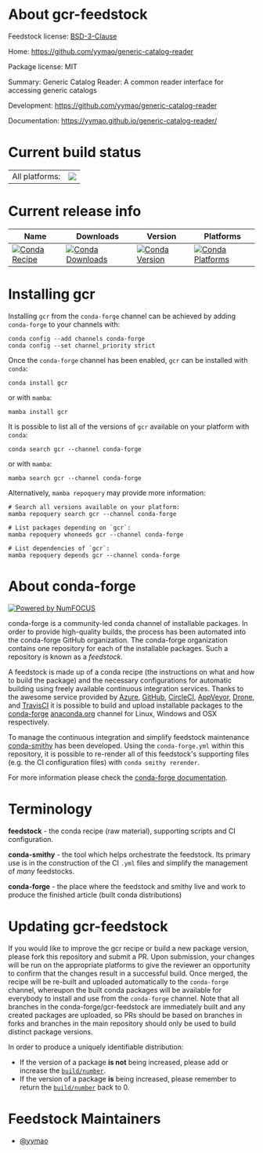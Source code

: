 About gcr-feedstock
===================

Feedstock license: [BSD-3-Clause](https://github.com/conda-forge/gcr-feedstock/blob/main/LICENSE.txt)

Home: https://github.com/yymao/generic-catalog-reader

Package license: MIT

Summary: Generic Catalog Reader: A common reader interface for accessing generic catalogs

Development: https://github.com/yymao/generic-catalog-reader

Documentation: https://yymao.github.io/generic-catalog-reader/

Current build status
====================


<table><tr><td>All platforms:</td>
    <td>
      <a href="https://dev.azure.com/conda-forge/feedstock-builds/_build/latest?definitionId=11365&branchName=main">
        <img src="https://dev.azure.com/conda-forge/feedstock-builds/_apis/build/status/gcr-feedstock?branchName=main">
      </a>
    </td>
  </tr>
</table>

Current release info
====================

| Name | Downloads | Version | Platforms |
| --- | --- | --- | --- |
| [![Conda Recipe](https://img.shields.io/badge/recipe-gcr-green.svg)](https://anaconda.org/conda-forge/gcr) | [![Conda Downloads](https://img.shields.io/conda/dn/conda-forge/gcr.svg)](https://anaconda.org/conda-forge/gcr) | [![Conda Version](https://img.shields.io/conda/vn/conda-forge/gcr.svg)](https://anaconda.org/conda-forge/gcr) | [![Conda Platforms](https://img.shields.io/conda/pn/conda-forge/gcr.svg)](https://anaconda.org/conda-forge/gcr) |

Installing gcr
==============

Installing `gcr` from the `conda-forge` channel can be achieved by adding `conda-forge` to your channels with:

```
conda config --add channels conda-forge
conda config --set channel_priority strict
```

Once the `conda-forge` channel has been enabled, `gcr` can be installed with `conda`:

```
conda install gcr
```

or with `mamba`:

```
mamba install gcr
```

It is possible to list all of the versions of `gcr` available on your platform with `conda`:

```
conda search gcr --channel conda-forge
```

or with `mamba`:

```
mamba search gcr --channel conda-forge
```

Alternatively, `mamba repoquery` may provide more information:

```
# Search all versions available on your platform:
mamba repoquery search gcr --channel conda-forge

# List packages depending on `gcr`:
mamba repoquery whoneeds gcr --channel conda-forge

# List dependencies of `gcr`:
mamba repoquery depends gcr --channel conda-forge
```


About conda-forge
=================

[![Powered by
NumFOCUS](https://img.shields.io/badge/powered%20by-NumFOCUS-orange.svg?style=flat&colorA=E1523D&colorB=007D8A)](https://numfocus.org)

conda-forge is a community-led conda channel of installable packages.
In order to provide high-quality builds, the process has been automated into the
conda-forge GitHub organization. The conda-forge organization contains one repository
for each of the installable packages. Such a repository is known as a *feedstock*.

A feedstock is made up of a conda recipe (the instructions on what and how to build
the package) and the necessary configurations for automatic building using freely
available continuous integration services. Thanks to the awesome service provided by
[Azure](https://azure.microsoft.com/en-us/services/devops/), [GitHub](https://github.com/),
[CircleCI](https://circleci.com/), [AppVeyor](https://www.appveyor.com/),
[Drone](https://cloud.drone.io/welcome), and [TravisCI](https://travis-ci.com/)
it is possible to build and upload installable packages to the
[conda-forge](https://anaconda.org/conda-forge) [anaconda.org](https://anaconda.org/)
channel for Linux, Windows and OSX respectively.

To manage the continuous integration and simplify feedstock maintenance
[conda-smithy](https://github.com/conda-forge/conda-smithy) has been developed.
Using the ``conda-forge.yml`` within this repository, it is possible to re-render all of
this feedstock's supporting files (e.g. the CI configuration files) with ``conda smithy rerender``.

For more information please check the [conda-forge documentation](https://conda-forge.org/docs/).

Terminology
===========

**feedstock** - the conda recipe (raw material), supporting scripts and CI configuration.

**conda-smithy** - the tool which helps orchestrate the feedstock.
                   Its primary use is in the construction of the CI ``.yml`` files
                   and simplify the management of *many* feedstocks.

**conda-forge** - the place where the feedstock and smithy live and work to
                  produce the finished article (built conda distributions)


Updating gcr-feedstock
======================

If you would like to improve the gcr recipe or build a new
package version, please fork this repository and submit a PR. Upon submission,
your changes will be run on the appropriate platforms to give the reviewer an
opportunity to confirm that the changes result in a successful build. Once
merged, the recipe will be re-built and uploaded automatically to the
`conda-forge` channel, whereupon the built conda packages will be available for
everybody to install and use from the `conda-forge` channel.
Note that all branches in the conda-forge/gcr-feedstock are
immediately built and any created packages are uploaded, so PRs should be based
on branches in forks and branches in the main repository should only be used to
build distinct package versions.

In order to produce a uniquely identifiable distribution:
 * If the version of a package **is not** being increased, please add or increase
   the [``build/number``](https://docs.conda.io/projects/conda-build/en/latest/resources/define-metadata.html#build-number-and-string).
 * If the version of a package **is** being increased, please remember to return
   the [``build/number``](https://docs.conda.io/projects/conda-build/en/latest/resources/define-metadata.html#build-number-and-string)
   back to 0.

Feedstock Maintainers
=====================

* [@yymao](https://github.com/yymao/)

